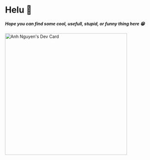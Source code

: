 # Helu 👋

#####  Hope you can find some cool, usefull, stupid, or funny thing here :grin:

<a href="https://app.daily.dev/Quanh"><img src="https://api.daily.dev/devcards/7dcaa949115443c094735bc84420dacc.png?r=hu2" width="400" alt="Anh Nguyen's Dev Card"/></a>

<!--
**quynhanh-kristen/quynhanh-kristen** is a ✨ _special_ ✨ repository because its `README.md` (this file) appears on your GitHub profile.

Here are some ideas to get you started:

- 🔭 I’m currently working on ...
- 🌱 I’m currently learning ...
- 👯 I’m looking to collaborate on ...
- 🤔 I’m looking for help with ...
- 💬 Ask me about ...
- 📫 How to reach me: ...
- 😄 Pronouns: ...
- ⚡ Fun fact: ...
-->
